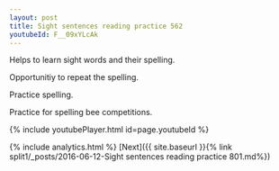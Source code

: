 ```yaml
---
layout: post
title: Sight sentences reading practice 562
youtubeId: F__09xYLcAk
---
```

 
 
Helps to learn sight words and their spelling.

Opportunitiy to repeat the spelling. 

Practice spelling. 
 
Practice for spelling bee competitions. 
 
{% include youtubePlayer.html id=page.youtubeId %}
 
 
{% include analytics.html %} 
[Next]({{ site.baseurl }}{% link  split1/_posts/2016-06-12-Sight sentences reading practice 801.md%})
 
